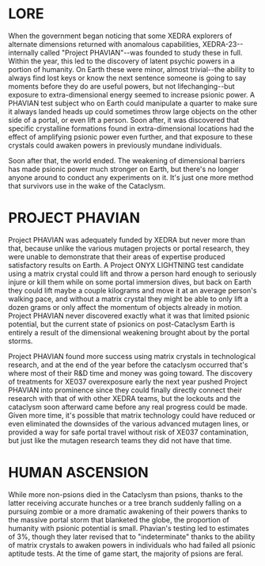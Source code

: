 # LORE

When the government began noticing that some XEDRA explorers of alternate dimensions returned with anomalous capabilities, XEDRA-23--internally called "Project PHAVIAN"--was founded to study these in full. Within the year, this led to the discovery of latent psychic powers in a portion of humanity. On Earth these were minor, almost trivial--the ability to always find lost keys or know the next sentence someone is going to say moments before they do are useful powers, but not lifechanging--but exposure to extra-dimensional energy seemed to increase psionic power.  A PHAVIAN test subject who on Earth could manipulate a quarter to make sure it always landed heads up could sometimes throw large objects on the other side of a portal, or even lift a person. Soon after, it was discovered that specific crystalline formations found in extra-dimensional locations had the effect of amplifying psionic power even further, and that exposure to these crystals could awaken powers in previously mundane individuals. 

Soon after that, the world ended. The weakening of dimensional barriers has made psionic power much stronger on Earth, but there's no longer anyone around to conduct any experiments on it. It's just one more method that survivors use in the wake of the Cataclysm. 

# PROJECT PHAVIAN

Project PHAVIAN was adequately funded by XEDRA but never more than that, because unlike the various mutagen projects or portal research, they were unable to demonstrate that their areas of expertise produced satisfactory results on Earth.  A Project ONYX LIGHTNING test candidate using a matrix crystal could lift and throw a person hard enough to seriously injure or kill them while on some portal immersion dives, but back on Earth they could lift maybe a couple kilograms and move it at an average person's walking pace, and without a matrix crystal they might be able to only lift a dozen grams or only affect the momentum of objects already in motion.  Project PHAVIAN never discovered exactly what it was that limited psionic potential, but the current state of psionics on post-Cataclysm Earth is entirely a result of the dimensional weakening brought about by the portal storms. 

Project PHAVIAN found more success using matrix crystals in technological research, and at the end of the year before the cataclysm occurred that's where most of their R&D time and money was going toward.  The discovery of treatments for XE037 overexposure early the next year pushed Project PHAVIAN into prominence since they could finally directly connect their research with that of with other XEDRA teams, but the lockouts and the cataclysm soon afterward came before any real progress could be made.  Given more time, it's possible that matrix technology could have reduced or even eliminated the downsides of the various advanced mutagen lines, or provided a way for safe portal travel without risk of XE037 contamination, but just like the mutagen research teams they did not have that time.

# HUMAN ASCENSION

While more non-psions died in the Cataclysm than psions, thanks to the latter receiving accurate hunches or a tree branch suddenly falling on a pursuing zombie or a more dramatic awakening of their powers thanks to the massive portal storm that blanketed the globe, the proportion of humanity with psionic potential is small. Phavian's testing led to estimates of 3%, though they later revised that to "indeterminate" thanks to the ability of matrix crystals to awaken powers in individuals who had failed all psionic aptitude tests.  At the time of game start, the majority of psions are feral. 